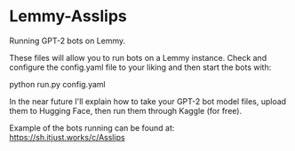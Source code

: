 # Lemmy-Asslips
Running GPT-2 bots on Lemmy.

These files will allow you to run bots on a Lemmy instance. Check and configure the config.yaml file to your liking and then start the bots with:

python run.py config.yaml

In the near future I'll explain how to take your GPT-2 bot model files, upload them to Hugging Face, then run them through Kaggle (for free).

Example of the bots running can be found at: https://sh.itjust.works/c/Asslips

